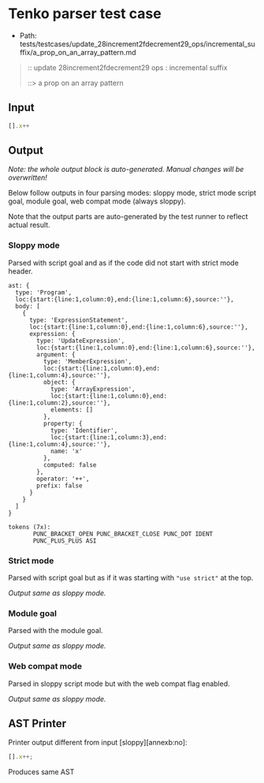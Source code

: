 # Tenko parser test case

- Path: tests/testcases/update_28increment2fdecrement29_ops/incremental_suffix/a_prop_on_an_array_pattern.md

> :: update 28increment2fdecrement29 ops : incremental suffix
>
> ::> a prop on an array pattern

## Input

`````js
[].x++
`````

## Output

_Note: the whole output block is auto-generated. Manual changes will be overwritten!_

Below follow outputs in four parsing modes: sloppy mode, strict mode script goal, module goal, web compat mode (always sloppy).

Note that the output parts are auto-generated by the test runner to reflect actual result.

### Sloppy mode

Parsed with script goal and as if the code did not start with strict mode header.

`````
ast: {
  type: 'Program',
  loc:{start:{line:1,column:0},end:{line:1,column:6},source:''},
  body: [
    {
      type: 'ExpressionStatement',
      loc:{start:{line:1,column:0},end:{line:1,column:6},source:''},
      expression: {
        type: 'UpdateExpression',
        loc:{start:{line:1,column:0},end:{line:1,column:6},source:''},
        argument: {
          type: 'MemberExpression',
          loc:{start:{line:1,column:0},end:{line:1,column:4},source:''},
          object: {
            type: 'ArrayExpression',
            loc:{start:{line:1,column:0},end:{line:1,column:2},source:''},
            elements: []
          },
          property: {
            type: 'Identifier',
            loc:{start:{line:1,column:3},end:{line:1,column:4},source:''},
            name: 'x'
          },
          computed: false
        },
        operator: '++',
        prefix: false
      }
    }
  ]
}

tokens (7x):
       PUNC_BRACKET_OPEN PUNC_BRACKET_CLOSE PUNC_DOT IDENT
       PUNC_PLUS_PLUS ASI
`````

### Strict mode

Parsed with script goal but as if it was starting with `"use strict"` at the top.

_Output same as sloppy mode._

### Module goal

Parsed with the module goal.

_Output same as sloppy mode._

### Web compat mode

Parsed in sloppy script mode but with the web compat flag enabled.

_Output same as sloppy mode._

## AST Printer

Printer output different from input [sloppy][annexb:no]:

````js
[].x++;
````

Produces same AST
